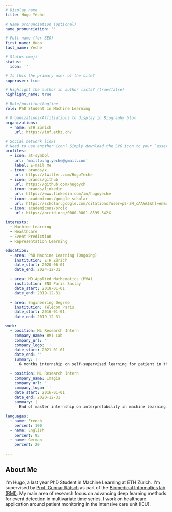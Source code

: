```yaml
---
# Display name
title: Hugo Yèche

# Name pronunciation (optional)
name_pronunciation: ''

# Full name (for SEO)
first_name: Hugo
last_name: Yèche

# Status emoji
status:
  icon: ''

# Is this the primary user of the site?
superuser: true

# Highlight the author in author lists? (true/false)
highlight_name: true

# Role/position/tagline
role: PhD Student in Machine Learning

# Organizations/Affiliations to display in Biography blox
organizations:
  - name: ETH Zürich
    url: https://inf.ethz.ch/

# Social network links
# Need to use another icon? Simply download the SVG icon to your `assets/media/icons/` folder.
profiles:
  - icon: at-symbol
    url: 'mailto:hg.yeche@gmail.com'
    label: E-mail Me
  - icon: brands/x
    url: https://twitter.com/HugoYeche
  - icon: brands/github
    url: https://github.com/hugoych
  - icon: brands/linkedin
    url: https://www.linkedin.com/in/hugoyeche
  - icon: academicons/google-scholar
    url: https://scholar.google.com/citations?user=p2-zM_cAAAAJ&hl=en&oi=ao
  - icon: academicons/orcid
    url: https://orcid.org/0000-0001-8599-542X

interests:
  - Machine Learning
  - Healthcare
  - Event Prediction
  - Representation Learning

education:
  - area: PhD Machine Learning (Ongoing)
    institution: ETH Zürich
    date_start: 2020-06-01
    date_end: 2024-12-31

  - area: MD Applied Mathematics (MVA)
    institution: ENS Paris Saclay
    date_start: 2018-01-01
    date_end: 2019-12-31

  - area: Engineering Degree 
    institution: Télécom Paris
    date_start: 2016-01-01
    date_end: 2019-12-31

work:
  - position: ML Research Intern
    company_name: BMI Lab
    company_url: ''
    company_logo: ''
    date_start: 2021-01-01
    date_end: ''
    summary: |
      6 months internship on self-supervised learning for patient in the intensive care unit. Following that internship, I started a PhD in the lab on the same topic.

  - position: ML Research Intern
    company_name: Imagia
    company_url: ''
    company_logo: ''
    date_start: 2016-01-01
    date_end: 2020-12-31
    summary: |
      End of master internship on interpretability in machine learning. Lead to my first publication at MICCAI's interpretability workshop on concept activation vectors.

languages:
  - name: French
    percent: 100
  - name: English
    percent: 95
  - name: German
    percent: 20

---
```

## About Me

I'm Hugo, a last year PhD Student in Machine Learning at ETH Zürich. I'm supervised by [Prof. Gunnar Rätsch](todo) as part of the [Biomedical Informatics lab (BMI)](todo). My main area of research focus on advancing deep learning methods for event detection in multivariate time series. I work on healthcare application around patient monitoring in the Intensive care unit (ICU). 